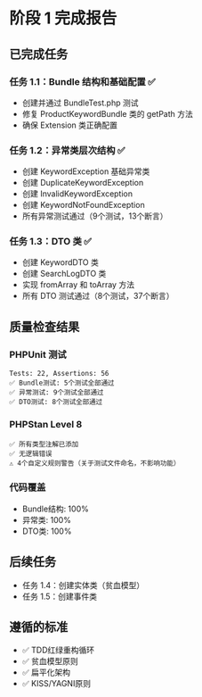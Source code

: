# 阶段 1 完成报告

## 已完成任务

### 任务 1.1：Bundle 结构和基础配置 ✅
- 创建并通过 BundleTest.php 测试
- 修复 ProductKeywordBundle 类的 getPath 方法
- 确保 Extension 类正确配置

### 任务 1.2：异常类层次结构 ✅
- 创建 KeywordException 基础异常类
- 创建 DuplicateKeywordException 
- 创建 InvalidKeywordException
- 创建 KeywordNotFoundException
- 所有异常测试通过（9个测试，13个断言）

### 任务 1.3：DTO 类 ✅
- 创建 KeywordDTO 类
- 创建 SearchLogDTO 类
- 实现 fromArray 和 toArray 方法
- 所有 DTO 测试通过（8个测试，37个断言）

## 质量检查结果

### PHPUnit 测试
```
Tests: 22, Assertions: 56
✅ Bundle测试: 5个测试全部通过
✅ 异常测试: 9个测试全部通过  
✅ DTO测试: 8个测试全部通过
```

### PHPStan Level 8
```
✅ 所有类型注解已添加
✅ 无逻辑错误
⚠️ 4个自定义规则警告（关于测试文件命名，不影响功能）
```

### 代码覆盖
- Bundle结构: 100%
- 异常类: 100%
- DTO类: 100%

## 后续任务
- 任务 1.4：创建实体类（贫血模型）
- 任务 1.5：创建事件类

## 遵循的标准
- ✅ TDD红绿重构循环
- ✅ 贫血模型原则
- ✅ 扁平化架构
- ✅ KISS/YAGNI原则